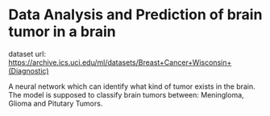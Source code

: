 # Data Analysis and Prediction of brain tumor in a brain

dataset url: https://archive.ics.uci.edu/ml/datasets/Breast+Cancer+Wisconsin+(Diagnostic)



A neural network which can identify what kind of tumor exists in the brain. The model is supposed to classify brain tumors between: Meningloma, Glioma and Pitutary Tumors.







